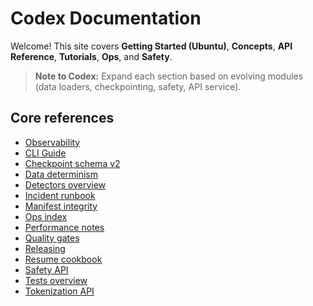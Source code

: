 <!-- BEGIN: CODEX_DOCS_INDEX -->

# Codex Documentation

Welcome! This site covers **Getting Started (Ubuntu)**, **Concepts**, **API Reference**, **Tutorials**, **Ops**, and **Safety**.

> **Note to Codex:** Expand each section based on evolving modules (data loaders, checkpointing, safety, API service).

## Core references

* [Observability](modules/observability.md)
* [CLI Guide](cli.md)
* [Checkpoint schema v2](checkpoint_schema_v2.md)
* [Data determinism](data_determinism.md)
* [Detectors overview](detectors.md)
* [Incident runbook](incident_runbook.md)
* [Manifest integrity](manifest_integrity.md)
* [Ops index](ops.md)
* [Performance notes](performance.md)
* [Quality gates](quality_gates.md)
* [Releasing](releasing.md)
* [Resume cookbook](resume_cookbook.md)
* [Safety API](safety_api.md)
* [Tests overview](tests_overview.md)
* [Tokenization API](tokenization_api.md)

<!-- END: CODEX_DOCS_INDEX -->

